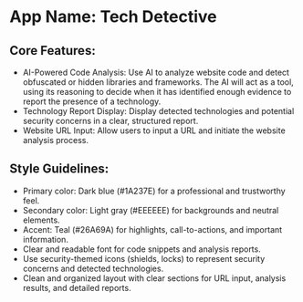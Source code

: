 # **App Name**: Tech Detective

## Core Features:

- AI-Powered Code Analysis: Use AI to analyze website code and detect obfuscated or hidden libraries and frameworks. The AI will act as a tool, using its reasoning to decide when it has identified enough evidence to report the presence of a technology.
- Technology Report Display: Display detected technologies and potential security concerns in a clear, structured report.
- Website URL Input: Allow users to input a URL and initiate the website analysis process.

## Style Guidelines:

- Primary color: Dark blue (#1A237E) for a professional and trustworthy feel.
- Secondary color: Light gray (#EEEEEE) for backgrounds and neutral elements.
- Accent: Teal (#26A69A) for highlights, call-to-actions, and important information.
- Clear and readable font for code snippets and analysis reports.
- Use security-themed icons (shields, locks) to represent security concerns and detected technologies.
- Clean and organized layout with clear sections for URL input, analysis results, and detailed reports.